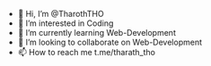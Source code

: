 - 👋 Hi, I’m @TharothTHO
- 👀 I’m interested in Coding
- 🌱 I’m currently learning Web-Development
- 💞️ I’m looking to collaborate on Web-Development
- 📫 How to reach me t.me/tharath_tho

<!---
TharothTHO/TharothTHO is a ✨ special ✨ repository because its `README.md` (this file) appears on your GitHub profile.
You can click the Preview link to take a look at your changes.
--->
